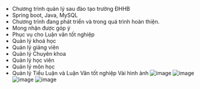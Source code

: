 - Chương trình quản lý sau đào tạo trường ĐHHB
- Spring boot, Java, MySQL
- Chương trình đang phát triển và trong quá trình hoàn thiện. 
- Mong nhận được góp ý
- Phục vụ cho Luận văn tốt nghiệp
- Quản lý khoá học
- Quản lý giảng viên
- Quản lý Chuyên khoa
- Quản lý học viên
- Quản lý môn học
- Quản lý Tiểu Luận và Luận Văn tốt nghiệp
Vài hình ảnh
![image](https://github.com/user-attachments/assets/1c2bdc1c-b10c-4fd1-861e-c6563e682252)
![image](https://github.com/user-attachments/assets/3762e616-8e84-4f51-a042-d950d9b924e0)
![image](https://github.com/user-attachments/assets/ecfd0503-96f4-495b-945e-5a981e20bb5e)
![image](https://github.com/user-attachments/assets/200fbe5b-f489-4ee0-8ba6-4d4cc62c4505)

